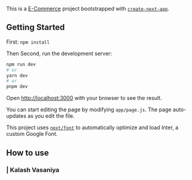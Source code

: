 This is a [E-Commerce]([https://nextjs.org/](https://github.com/kalashvasaniya/e-commerce)) project bootstrapped with [`create-next-app`](https://github.com/vercel/next.js/tree/canary/packages/create-next-app).

## Getting Started

First: `npm install`

Then Second, run the development server:

```bash
npm run dev
# or
yarn dev
# or
pnpm dev
```

Open [http://localhost:3000](http://localhost:3000) with your browser to see the result.

You can start editing the page by modifying `app/page.js`. The page auto-updates as you edit the file.

This project uses [`next/font`](https://nextjs.org/docs/basic-features/font-optimization) to automatically optimize and load Inter, a custom Google Font.

## How to use


### | Kalash Vasaniya
